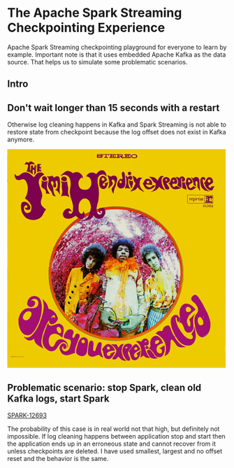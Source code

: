 # The Apache Spark Streaming Checkpointing Experience
Apache Spark Streaming checkpointing playground for everyone to learn by example. Important note is that it uses
embedded Apache Kafka as the data source. That helps us to simulate some problematic scenarios.
 
## Intro
 
## Don't wait longer than 15 seconds with a restart
 
Otherwise log cleaning happens in Kafka and Spark Streaming is not able to restore state from checkpoint because the
log offset does not exist in Kafka anymore.

![The Jimmy Henrix Experience](Are_You_Experienced_-_US_cover-edit.jpg?raw=true)

## Problematic scenario: stop Spark, clean old Kafka logs, start Spark

[SPARK-12693](https://issues.apache.org/jira/browse/SPARK-12693)

The probability of this case is in real world not that high, but definitely not impossible. If log cleaning happens
between application stop and start then the application ends up in an erroneous state and cannot recover from it unless
checkpoints are deleted. I have used smallest, largest and no offset reset and the behavior is the same.